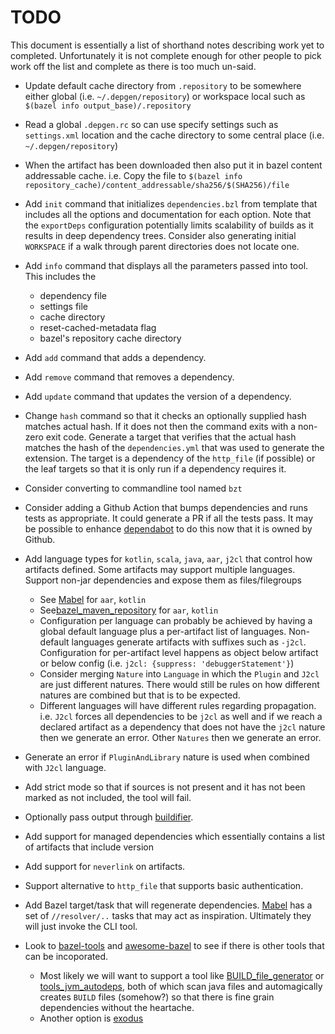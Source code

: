 # TODO

This document is essentially a list of shorthand notes describing work yet to completed.
Unfortunately it is not complete enough for other people to pick work off the list and
complete as there is too much un-said.

* Update default cache directory from `.repository` to be somewhere either global (i.e. `~/.depgen/repository`)
  or workspace local such as `$(bazel info output_base)/.repository`

* Read a global `.depgen.rc` so can use specify settings such as `settings.xml` location and the cache
  directory to some central place (i.e. `~/.depgen/repository`)

* When the artifact has been downloaded then also put it in bazel content addressable cache. i.e. Copy the file
  to `$(bazel info repository_cache)/content_addressable/sha256/$(SHA256)/file`

* Add `init` command that initializes `dependencies.bzl` from template that includes all the options and
  documentation for each option. Note that the `exportDeps` configuration potentially limits scalability of
  builds as it results in deep dependency trees. Consider also generating initial `WORKSPACE` if a walk through
  parent directories does not locate one.

* Add `info` command that displays all the parameters passed into tool. This includes the
  - dependency file
  - settings file
  - cache directory
  - reset-cached-metadata flag
  - bazel's repository cache directory

* Add `add` command that adds a dependency.

* Add `remove` command that removes a dependency.

* Add `update` command that updates the version of a dependency.

* Change `hash` command so that it checks an optionally supplied hash matches actual hash. If it does not then
  the command exits with a non-zero exit code. Generate a target that verifies that the actual hash matches the
  hash of the `dependencies.yml` that was used to generate the extension. The target is a dependency of the
  `http_file` (if possible) or the leaf targets so that it is only run if a dependency requires it.

* Consider converting to commandline tool named `bzt`

* Consider adding a Github Action that bumps dependencies and runs tests as appropriate. It could generate a PR if
  all the tests pass. It may be possible to enhance [dependabot](https://dependabot.com/) to do this now that it
  is owned by Github.

* Add language types for `kotlin`, `scala`, `java`, `aar`, `j2cl` that control how artifacts defined. Some
  artifacts may support multiple languages. Support non-jar dependencies and expose them as files/filegroups
  - See [Mabel](https://github.com/menny/mabel) for `aar`, `kotlin`
  - See[bazel_maven_repository](https://github.com/square/bazel_maven_repository) for `aar`, `kotlin`
  - Configuration per language can probably be achieved by having a global default language plus a per-artifact
    list of languages. Non-default languages generate artifacts with suffixes such as `-j2cl`. Configuration for
    per-artifact level happens as object below artifact or below config (i.e. `j2cl: {suppress: 'debuggerStatement'}`)
  - Consider merging `Nature` into `Language` in which the `Plugin` and `J2cl` are just different natures. There
    would still be rules on how different natures are combined but that is to be expected.
  - Different languages will have different rules regarding propagation. i.e. `J2cl` forces all dependencies to
    be `j2cl` as well and if we reach a declared artifact as a dependency that does not have the `j2cl` nature
    then we generate an error. Other `Natures` then we generate an error.

* Generate an error if `PluginAndLibrary` nature is used when combined with `J2cl` language.

* Add strict mode so that if sources is not present and it has not been marked as not included, the tool will fail.

* Optionally pass output through [buildifier](https://github.com/bazelbuild/buildtools/tree/master/buildifier).

* Add support for managed dependencies which essentially contains a list of artifacts that include version

* Add support for `neverlink` on artifacts.

* Support alternative to `http_file` that supports basic authentication.

* Add Bazel target/task that will regenerate dependencies. [Mabel](https://github.com/menny/mabel) has a set
  of `//resolver/..` tasks that may act as inspiration. Ultimately they will just invoke the CLI tool.

* Look to [bazel-tools](https://github.com/spotify/bazel-tools) and [awesome-bazel](https://github.com/jin/awesome-bazel)
  to see if there is other tools that can be incoporated.
  - Most likely we will want to support a tool like [BUILD_file_generator](https://github.com/bazelbuild/BUILD_file_generator)
    or [tools_jvm_autodeps](https://github.com/cgrushko/tools_jvm_autodeps), both of which scan java files and
    automagically creates `BUILD` files (somehow?) so that there is fine grain dependencies without the heartache.
  - Another option is [exodus](https://wix-incubator.github.io/exodus)
